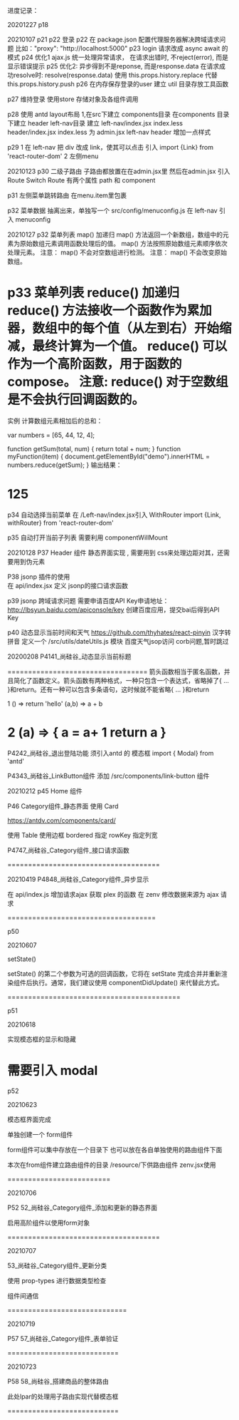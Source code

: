 进度记录：

20201227 p18

20210107 p21 p22 登录
 p22 在 package.json 配置代理服务器解决跨域请求问题
 比如："proxy": "http://localhost:5000"
 p23 login 请求改成 async await 的模式
 p24 
 优化1 ajax.js 统一处理异常请求，
 在请求出错时, 不reject(error), 而是显示错误提示
 p25
 优化2: 异步得到不是reponse, 而是response.data
   在请求成功resolve时: resolve(response.data)
   使用 this.props.history.replace 代替 this.props.history.push
 p26
 在内存保存登录的user
 建立 util 目录存放工具函数

 p27 维持登录 
 使用store 存储对象及各组件调用

 p28 使用 antd layout布局 
 1,在src下建立 components目录
 在components 目录下建立 header left-nav目录 
 建立 left-nav/index.jsx index.less header/index.jsx index.less
 为 admin.jsx left-nav header 增加一点样式

 p29
 1
 在 left-nav 把 div 改成 link，使其可以点击 
 引入 import {Link} from 'react-router-dom'
 2
 左侧menu

 20210123
 p30 二级子路由
 子路由都放置在在admin.jsx里
 然后在admin.jsx 引入 Route Switch
 Route 有两个属性 path 和 component
 
 p31 左侧菜单跳转路由
 在menu.item里包裹 <link></link>

 p32 菜单数据 
 抽离出来，单独写一个 src/config/menuconfig.js
 在 left-nav 引入 menuconfig

 20210127
 p32 菜单列表 map() 加递归
 map() 方法返回一个新数组，数组中的元素为原始数组元素调用函数处理后的值。
 map() 方法按照原始数组元素顺序依次处理元素。
 注意： map() 不会对空数组进行检测。
 注意： map() 不会改变原始数组。


 p33 菜单列表 reduce() 加递归
 reduce() 方法接收一个函数作为累加器，数组中的每个值（从左到右）开始缩减，最终计算为一个值。
 reduce() 可以作为一个高阶函数，用于函数的 compose。
 注意: reduce() 对于空数组是不会执行回调函数的。
 ====================
 实例
  计算数组元素相加后的总和：

  var numbers = [65, 44, 12, 4];
  
  function getSum(total, num) {
      return total + num;
  }
  function myFunction(item) {
      document.getElementById("demo").innerHTML = numbers.reduce(getSum);
  }
  输出结果：

  125
 ====================
 p34 自动选择当前菜单
 在 /Left-nav/index.jsx引入 WithRouter
 import {Link, withRouter} from 'react-router-dom'


 p35 自动打开当前子列表
 需要利用 componentWillMount

20210128
P37 Header 组件
静态界面实现 , 需要用到 css来处理边距对其，还需要用到伪元素

P38 jsonp 插件的使用  
在 api/index.jsx 定义 jsonp的接口请求函数

p39 jsonp 跨域请求问题
需要申请百度API Key申请地址：http://lbsyun.baidu.com/apiconsole/key
创建百度应用，提交bai后得到API Key

p40 动态显示当前时间和天气
https://github.com/thyhates/react-pinyin
汉字转拼音
定义一个 /src/utils/dateUtils.js 模块
百度天气jsop访问 corb问题,暂时跳过


20200208
P4141_尚硅谷_动态显示当前标题

==================================
箭头函数相当于匿名函数，并且简化了函数定义。箭头函数有两种格式，一种只包含一个表达式，省略掉了{ … }和return。还有一种可以包含多条语句，这时候就不能省略{ … }和return

1
() => return 'hello'
(a,b) => a + b

2
(a) => {
  a = a+ 1
  return a
}
==================================

P4242_尚硅谷_退出登陆功能
须引入antd 的 模态框
import { Modal} from 'antd'

P4343_尚硅谷_LinkButton组件
添加 /src/components/link-button 组件




20210212
p45 Home 组件 


P46 Category组件_静态界面
使用 Card

https://antdv.com/components/card/

使用 Table
使用边框 bordered
指定 rowKey
指定列宽

P4747_尚硅谷_Category组件_接口请求函数

=====================================

20210419
P4848_尚硅谷_Category组件_异步显示

在 api/index.js 增加请求ajax 获取 plex 的函数
在 zenv 修改数据来源为 ajax 请求


====================================

p50

20210607

setState()

setState() 的第二个参数为可选的回调函数，它将在 setState 完成合并并重新渲染组件后执行。通常，我们建议使用 componentDidUpdate() 来代替此方式。

==========================================

p51

20210618 

实现模态框的显示和隐藏

需要引入 modal
===========================================

p52

20210623

模态框界面完成

单独创建一个 form组件

form组件可以集中存放在一个目录下
也可以放在各自单独使用的路由组件下面

本次在from组件建立路由组件的目录 /resource/下供路由组件 zenv.jsx使用




=========================

20210706

P52
52_尚硅谷_Category组件_添加和更新的静态界面


启用高阶组件以使用form对象 



=====================================

20210707

53_尚硅谷_Category组件_更新分类

使用 prop-types 进行数据类型检查

组件间通信



=============================


20210719

P57
57_尚硅谷_Category组件_表单验证



===========================

20210723

P58
58_尚硅谷_搭建商品的整体路由

此处lpar的处理用子路由实现代替模态框

===========================
